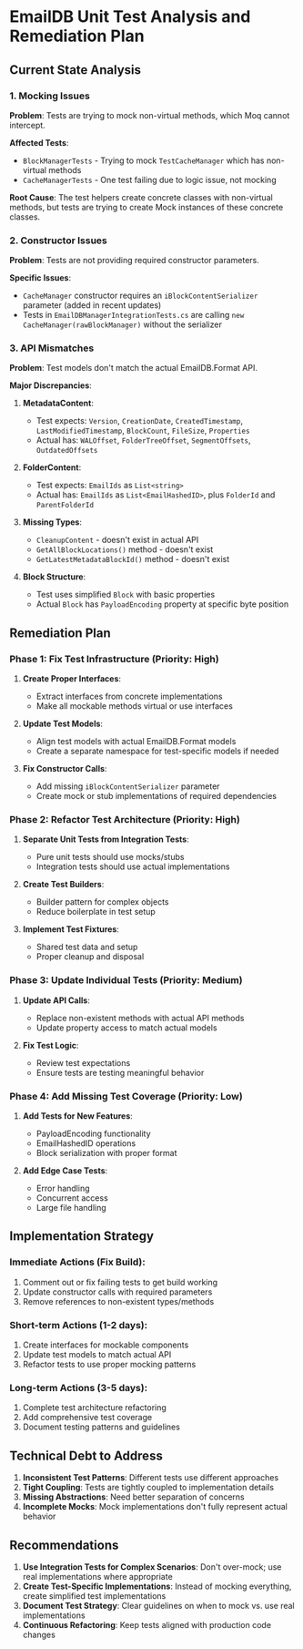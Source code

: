 # EmailDB Unit Test Analysis and Remediation Plan

## Current State Analysis

### 1. Mocking Issues
**Problem**: Tests are trying to mock non-virtual methods, which Moq cannot intercept.

**Affected Tests**:
- `BlockManagerTests` - Trying to mock `TestCacheManager` which has non-virtual methods
- `CacheManagerTests` - One test failing due to logic issue, not mocking

**Root Cause**: The test helpers create concrete classes with non-virtual methods, but tests are trying to create Mock<T> instances of these concrete classes.

### 2. Constructor Issues
**Problem**: Tests are not providing required constructor parameters.

**Specific Issues**:
- `CacheManager` constructor requires an `iBlockContentSerializer` parameter (added in recent updates)
- Tests in `EmailDBManagerIntegrationTests.cs` are calling `new CacheManager(rawBlockManager)` without the serializer

### 3. API Mismatches
**Problem**: Test models don't match the actual EmailDB.Format API.

**Major Discrepancies**:
1. **MetadataContent**:
   - Test expects: `Version`, `CreationDate`, `CreatedTimestamp`, `LastModifiedTimestamp`, `BlockCount`, `FileSize`, `Properties`
   - Actual has: `WALOffset`, `FolderTreeOffset`, `SegmentOffsets`, `OutdatedOffsets`

2. **FolderContent**:
   - Test expects: `EmailIds` as `List<string>`
   - Actual has: `EmailIds` as `List<EmailHashedID>`, plus `FolderId` and `ParentFolderId`

3. **Missing Types**:
   - `CleanupContent` - doesn't exist in actual API
   - `GetAllBlockLocations()` method - doesn't exist
   - `GetLatestMetadataBlockId()` method - doesn't exist

4. **Block Structure**:
   - Test uses simplified `Block` with basic properties
   - Actual `Block` has `PayloadEncoding` property at specific byte position

## Remediation Plan

### Phase 1: Fix Test Infrastructure (Priority: High)

1. **Create Proper Interfaces**:
   - Extract interfaces from concrete implementations
   - Make all mockable methods virtual or use interfaces

2. **Update Test Models**:
   - Align test models with actual EmailDB.Format models
   - Create a separate namespace for test-specific models if needed

3. **Fix Constructor Calls**:
   - Add missing `iBlockContentSerializer` parameter
   - Create mock or stub implementations of required dependencies

### Phase 2: Refactor Test Architecture (Priority: High)

1. **Separate Unit Tests from Integration Tests**:
   - Pure unit tests should use mocks/stubs
   - Integration tests should use actual implementations

2. **Create Test Builders**:
   - Builder pattern for complex objects
   - Reduce boilerplate in test setup

3. **Implement Test Fixtures**:
   - Shared test data and setup
   - Proper cleanup and disposal

### Phase 3: Update Individual Tests (Priority: Medium)

1. **Update API Calls**:
   - Replace non-existent methods with actual API methods
   - Update property access to match actual models

2. **Fix Test Logic**:
   - Review test expectations
   - Ensure tests are testing meaningful behavior

### Phase 4: Add Missing Test Coverage (Priority: Low)

1. **Add Tests for New Features**:
   - PayloadEncoding functionality
   - EmailHashedID operations
   - Block serialization with proper format

2. **Add Edge Case Tests**:
   - Error handling
   - Concurrent access
   - Large file handling

## Implementation Strategy

### Immediate Actions (Fix Build):
1. Comment out or fix failing tests to get build working
2. Update constructor calls with required parameters
3. Remove references to non-existent types/methods

### Short-term Actions (1-2 days):
1. Create interfaces for mockable components
2. Update test models to match actual API
3. Refactor tests to use proper mocking patterns

### Long-term Actions (3-5 days):
1. Complete test architecture refactoring
2. Add comprehensive test coverage
3. Document testing patterns and guidelines

## Technical Debt to Address

1. **Inconsistent Test Patterns**: Different tests use different approaches
2. **Tight Coupling**: Tests are tightly coupled to implementation details
3. **Missing Abstractions**: Need better separation of concerns
4. **Incomplete Mocks**: Mock implementations don't fully represent actual behavior

## Recommendations

1. **Use Integration Tests for Complex Scenarios**: Don't over-mock; use real implementations where appropriate
2. **Create Test-Specific Implementations**: Instead of mocking everything, create simplified test implementations
3. **Document Test Strategy**: Clear guidelines on when to mock vs. use real implementations
4. **Continuous Refactoring**: Keep tests aligned with production code changes